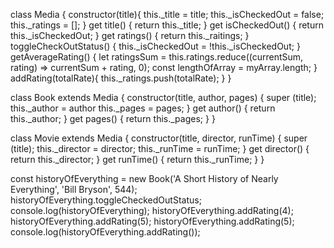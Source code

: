 class Media {
  constructor(title){
    this._title = title;
    this._isCheckedOut = false;
    this._ratings = [];
  }
  get title() {
    return this._title;
  }
  get isCheckedOut() {
    return this._isCheckedOut;
  }
  get ratings() {
    return this._raitings;
  }
  toggleCheckOutStatus() {
    this._isCheckedOut = !this._isCheckedOut;
  }
  getAverageRating() {
    let ratingsSum = this.ratings.reduce((currentSum, rating) => currentSum + rating, 0);
    const lengthOfArray = myArray.length;
  }
  addRating(totalRate){
    this._ratings.push(totalRate);
  }
}


class Book extends Media { 
constructor(title, author, pages) {
  super (title);
  this._author = author
  this._pages = pages;
}
  get author() {
    return this._author;
  }
  get pages() {
    return this._pages;
  }
}

class Movie extends Media {
  constructor(title, director, runTime) {
    super (title);
    this._director = director;
    this._runTime = runTime;
  }
  get director() {
    return this._director;
  }
  get runTime() {
    return this._runTime;
  }
}

const historyOfEverything = new Book('A Short History of Nearly Everything', 'Bill Bryson', 544);
historyOfEverything.toggleCheckedOutStatus;
console.log(historyOfEverything);
historyOfEverything.addRating(4);
historyOfEverything.addRating(5);
historyOfEverything.addRating(5);
console.log(historyOfEverything.addRating());

